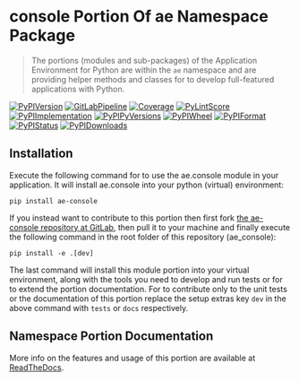 <!--
  THIS FILE IS EXCLUSIVELY MAINTAINED IN THE AE ROOT PACKAGE. ANY CHANGES SHOULD BE DONE THERE.
  All changes will be deployed automatically to all the portions of this namespace package.
-->
# console Portion Of ae Namespace Package

>The portions (modules and sub-packages) of the Application Environment for Python are within
the `ae` namespace and are providing helper methods and classes for to develop
full-featured applications with Python.

[![PyPIVersion](https://img.shields.io/pypi/v/ae_console?logo=python?logo=python)](https://gitlab.com/ae-group/ae_console)
[![GitLabPipeline](https://img.shields.io/gitlab/pipeline/ae-group/ae_console/master?logo=python)](https://gitlab.com/ae-group/ae_console)
[![Coverage](https://gitlab.com/ae-group/ae_console/-/jobs/artifacts/master/raw/htmlcov/coverage.svg?job=coverage)](https://gitlab.com/ae-group/ae_console/-/jobs/artifacts/master/raw/htmlcov/index.html)
[![PyLintScore](https://gitlab.com/ae-group/ae_console/-/jobs/artifacts/master/raw/pylint/pylint.svg?job=pylint)](https://gitlab.com/ae-group/ae_console/-/jobs/artifacts/master/raw/pylint/pylint.log?job=pylint)
[![PyPIImplementation](https://img.shields.io/pypi/implementation/ae_console?logo=python?logo=python)](https://gitlab.com/ae-group/ae_console)
[![PyPIPyVersions](https://img.shields.io/pypi/pyversions/ae_console?logo=python?logo=python)](https://gitlab.com/ae-group/ae_console)
[![PyPIWheel](https://img.shields.io/pypi/wheel/ae_console?logo=python?logo=python)](https://gitlab.com/ae-group/ae_console)
[![PyPIFormat](https://img.shields.io/pypi/format/ae_console?logo=python?logo=python)](https://gitlab.com/ae-group/ae_console)
[![PyPIStatus](https://img.shields.io/pypi/status/ae_console?logo=python?logo=python)](https://gitlab.com/ae-group/ae_console)
[![PyPIDownloads](https://img.shields.io/pypi/dm/ae_console?logo=python?logo=python)](https://gitlab.com/ae-group/ae_console)


## Installation

Execute the following command for to use the ae.console module in your
application. It will install ae.console into your python (virtual) environment:
 
```shell script
pip install ae-console
```

If you instead want to contribute to this portion then first fork
[the ae-console repository at GitLab](https://gitlab.com/ae-group/ae_console "ae.console code repository"),
then pull it to your machine and finally execute the following command in the root folder
of this repository (ae_console):

```shell script
pip install -e .[dev]
```

The last command will install this module portion into your virtual environment, along with
the tools you need to develop and run tests or for to extend the portion documentation.
For to contribute only to the unit tests or the documentation of this portion replace
the setup extras key `dev` in the above command with `tests` or `docs` respectively.


## Namespace Portion Documentation

More info on the features and usage of this portion are available at
[ReadTheDocs](https://ae.readthedocs.io/en/latest/_autosummary/ae.console.html#module-ae.console
"ae_console documentation").

<!-- Common files version 0.0.24 deployed (with 0.0.24)
     to the ae_console module version 0.0.19.
-->